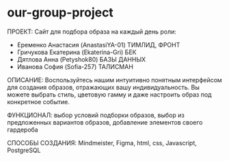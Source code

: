 # our-group-project
ПРОЕКТ: Сайт для подбора образа на каждый день
роли:
- Еременко Анастасия (AnastasiYA-01) ТИМЛИД, ФРОНТ 
- Гричукова Екатерина (Ekaterina-Gri) БЕК 
- Дятлова Анна (Petyshok80) БАЗЫ ДАННЫХ 
- Иванова София (Sofia-257) ТАЛИСМАН 

ОПИСАНИЕ: Воспользуйтесь нашим интуитивно понятным интерфейсом для создания образов, отражающих вашу индивидуальность. Вы можете выбрать стиль, цветовую гамму и даже настроить образ под конкретное событие.

ФУНКЦИОНАЛ: выбор условий подборки образов, выбор из предложенных вариантов образов, добавление элементов своего гардероба

СПОСОБЫ СОЗДАНИЯ: Mindmeister, Figma, html, css, Javascript, PostgreSQL


